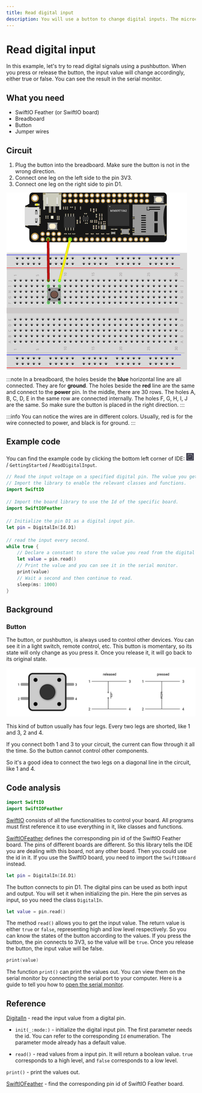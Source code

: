 ```yaml
---
title: Read digital input
description: You will use a button to change digital inputs. The microcontroller reads the value and prints it on the serial monitor. 
---
```


# Read digital input

In this example, let's try to read digital signals using a pushbutton. When you press or release the button, the input value will change accordingly, either true or false. You can see the result in the serial monitor.

## What you need

- SwiftIO Feather (or SwiftIO board)
- Breadboard
- Button
- Jumper wires

## Circuit

1. Plug the button into the breadboard. Make sure the button is not in the wrong direction.
2. Connect one leg on the left side to the pin 3V3. 
3. Connect one leg on the right side to pin D1. 

![](img/readDigitalInput.png)

:::note
In a breadboard, the holes beside the **blue** horizontal line are all connected. They are for **ground**. The holes beside the **red** line are the same and connect to the **power** pin. In the middle, there are 30 rows. The holes A, B, C, D, E in the same row are connected internally. The holes F, G, H, I, J are the same. So make sure the button is placed in the right direction.
:::

:::info
You can notice the wires are in different colors. Usually, red is for the wire connected to power, and black is for ground.
:::



## Example code

You can find the example code by clicking the bottom left corner of IDE: ![](img/example.png) / `GettingStarted` / `ReadDigitalInput`.

``` swift
// Read the input voltage on a specified digital pin. The value you get will be either true or false.
// Import the library to enable the relevant classes and functions.
import SwiftIO

// Import the board library to use the Id of the specific board.
import SwiftIOFeather

// Initialize the pin D1 as a digital input pin.
let pin = DigitalIn(Id.D1)

// read the input every second.
while true {
    // Declare a constant to store the value you read from the digital pin.
    let value = pin.read()
    // Print the value and you can see it in the serial monitor.
    print(value)
    // Wait a second and then continue to read.
    sleep(ms: 1000)
}
```

## Background

### Button

The button, or pushbutton, is always used to control other devices. You can see it in a light switch, remote control, etc. This button is momentary, so its state will only change as you press it. Once you release it, it will go back to its original state.

![](img/button.png)

This kind of button usually has four legs. Every two legs are shorted, like 1 and 3, 2 and 4. 

If you connect both 1 and 3 to your circuit, the current can flow through it all the time. So the button cannot control other components.

So it's a good idea to connect the two legs on a diagonal line in the circuit, like 1 and 4.



## Code analysis

``` swift
import SwiftIO
import SwiftIOFeather
```

[SwiftIO](https://swiftioapi.madmachine.io/) consists of all the functionalities to control your board. All programs must first reference it to use everything in it, like classes and functions.

[SwiftIOFeather](https://github.com/madmachineio/MadBoards/blob/main/Sources/SwiftIOFeather/Id.swift) defines the corresponding pin id of the SwiftIO Feather board. The pins of different boards are different. So this library tells the IDE you are dealing with this board, not any other board. Then you could use the id in it. If you use the SwiftIO board, you need to import the `SwiftIOBoard` instead.

``` swift
let pin = DigitalIn(Id.D1)
```
The button connects to pin D1. The digital pins can be used as both input and output. You will set it when initializing the pin. Here the pin serves as input, so you need the class `DigitalIn`.

``` swift
let value = pin.read()
```

The method `read()` allows you to get the input value. The return value is either `true` or `false`, representing high and low level respectively. So you can know the states of the button according to the values. If you press the button, the pin connects to 3V3, so the value will be `true`. Once you release the button, the input value will be false.

``` swift
print(value)
```
The function `print()` can print the values out. You can view them on the serial monitor by connecting the serial port to your computer. Here is a guide to tell you how to [open the serial monitor](../../../how-to/debug.md#step-3-open-serial-monitor-on-the-ide).

## Reference

[DigitalIn](https://swiftioapi.madmachine.io/Classes/DigitalIn.html) - read the input value from a digital pin.

- `init(_:mode:)` - initialize the digital input pin. The first parameter needs the id. You can refer to the corresponding `Id` enumeration. The parameter mode already has a default value.

- `read()` - read values from a input pin. It will return a boolean value. `true` corresponds to a high level, and `false` corresponds to a low level.

`print()` - print the values out.

[SwiftIOFeather](https://github.com/madmachineio/MadBoards/blob/main/Sources/SwiftIOFeather/Id.swift) - find the corresponding pin id of SwiftIO Feather board.